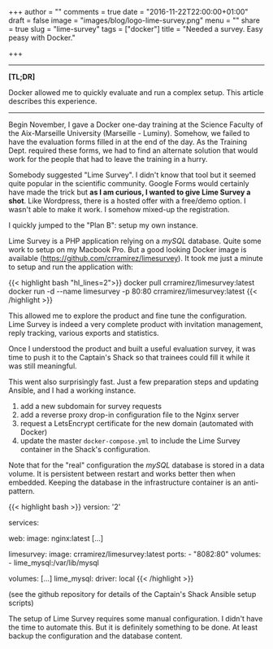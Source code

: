 +++
author = ""
comments = true
date = "2016-11-22T22:00:00+01:00"
draft = false
image = "images/blog/logo-lime-survey.png"
menu = ""
share = true
slug = "lime-survey"
tags = ["docker"]
title = "Needed a survey. Easy peasy with Docker."

+++

***

**[TL;DR]**

Docker allowed me to quickly evaluate and run a complex setup. This article describes this experience.

***

Begin November, I gave a Docker one-day training at the Science Faculty of the Aix-Marseille University (Marseille - Luminy). Somehow, we failed to have the evaluation forms filled in at the end of the day. As the Training Dept. required these forms, we had to find an alternate solution that would work for the people that had to leave the training in a hurry. 

Somebody suggested "Lime Survey". I didn't know that tool but it seemed quite popular in the scientific community. Google Forms would certainly have made the trick but **as I am curious, I wanted to give Lime Survey a shot**.
Like Wordpress, there is a hosted offer with a free/demo option. I wasn't able to make it work. I somehow mixed-up the registration.

I quickly jumped to the "Plan B": setup my own instance. 

Lime Survey is a PHP application relying on a _mySQL_ database. Quite some work to setup on my Macbook Pro. But a good looking Docker image is available (https://github.com/crramirez/limesurvey). It took me just a minute to setup and run the application with:

{{< highlight bash "hl_lines=2">}}
docker pull crramirez/limesurvey:latest
docker run -d --name limesurvey -p 80:80 crramirez/limesurvey:latest
{{< /highlight >}}

This allowed me to explore the product and fine tune the configuration. Lime Survey is indeed a very complete product with invitation management, reply tracking, various exports and statistics.

Once I understood the product and built a useful evaluation survey, it was time to push it to the Captain's Shack so that trainees could fill it while it was still meaningful.

This went also surprisingly fast. Just a few preparation steps and updating Ansible, and I had a working instance.

1. add a new subdomain for survey requests
2. add a reverse proxy drop-in configuration file to the Nginx server
3. request a LetsEncrypt certificate for the new domain (automated with Docker)
4. update the master `docker-compose.yml` to include the Lime Survey container in the Shack's configuration. 

Note that for the "real" configuration the _mySQL_ database is stored in a data volume. It is persistent between restart and works better then when embedded. Keeping the database in the infrastructure container is an anti-pattern.

{{< highlight bash >}}
version: '2'

services:

  web:
    image: nginx:latest
    [...]

  limesurvey:
    image:
      crramirez/limesurvey:latest
    ports:
      - "8082:80"
    volumes:
      - lime_mysql:/var/lib/mysql

volumes:
  [...]
  lime_mysql:
    driver: local
{{< /highlight >}}

(see the github repository for details of the Captain's Shack Ansible setup scripts)

The setup of Lime Survey requires some manual configuration. I didn't have the time to automate this. But it is definitely something to be done. At least backup the configuration and the database content.

